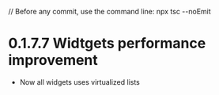 // Before any commit, use the command line: npx tsc --noEmit

# 0.1.7.7 Widtgets performance improvement

- Now all widgets uses virtualized lists